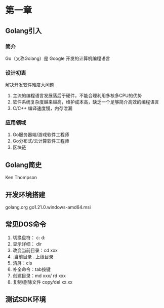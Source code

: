 # 第一章

## Golang引入

### 简介

Go（又称Golang）是 Google 开发的计算机编程语言

### 设计初衷
解决开发软件难度大问题
1. 主流的编程语言发展落后于硬件，不能合理利用多核多CPU的优势
2. 软件系统复杂度越来越高，维护成本高，缺乏一个足够简介高效的编程语言
3. C/C++ 编译速度慢，内存泄漏

### 应用领域
1. Go服务器端/游戏软件工程师
2. Go分布式/云计算软件工程师
3. 区块链


## Golang简史
Ken Thompson

## 开发环境搭建
golang.org go1.21.0.windows-amd64.msi

## 常见DOS命令
1. 切换盘符： c: d:
2. 显示详细： dir
3. 改变当前目录：cd xxx
4. .当前目录 ..上级目录
5. 清屏：cls
6. 补全命令：tab按键
7. 创建目录：md xxx/ rd xxx
8. 复制/删除文件 copy/del xx.xx

## 测试SDK环境
